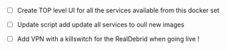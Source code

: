 - [ ] Create TOP level UI for all the services available from this docker set

- [ ] Update script add update all services to oull new images

- [ ] Add VPN with a killswitch for the RealDebrid when going live !